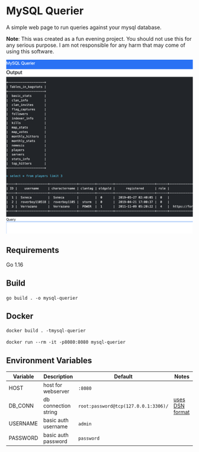 # MySQL Querier

A simple web page to run queries against your mysql database.

**Note**: This was created as a fun evening project. You should not use this for any serious purpose. I am not responsible for any harm that may come of using this software.

![Screenshot](media/screenshot.png?raw=true)

## Requirements 

Go 1.16

## Build

`go build . -o mysql-querier`

## Docker

`docker build . -tmysql-querier`

`docker run --rm -it -p8080:8080 mysql-querier`

## Environment Variables

| Variable | Description | Default | Notes |
| -------- | ----------- | ------- | ----- |
| HOST | host for webserver | `:8080` | |
| DB_CONN | db connection string | `root:password@tcp(127.0.0.1:3306)/`| [uses DSN format](https://github.com/go-sql-driver/mysql#dsn-data-source-name) |
| USERNAME | basic auth username | `admin` | |
| PASSWORD | basic auth password | `password` | |